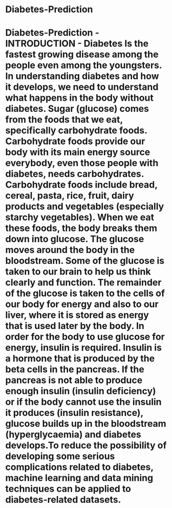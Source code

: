 # Diabetes-Prediction
# Diabetes-Prediction - INTRODUCTION  -      Diabetes Is  the fastest growing disease among the people even among the youngsters. In understanding diabetes and how it develops, we need to understand what happens     in the body without diabetes. Sugar (glucose) comes from the foods that we eat, specifically carbohydrate foods. Carbohydrate foods provide our body with its main     energy source everybody, even those people with diabetes, needs carbohydrates. Carbohydrate foods include bread, cereal, pasta, rice, fruit, dairy products and     vegetables (especially starchy vegetables). When we eat these foods, the body breaks them down into glucose. The glucose moves around the body in the bloodstream.    Some of the glucose is taken to our brain to help us think clearly and function. The remainder of the glucose is taken to the cells of our body for energy and also to     our liver, where it is stored as energy that is used later by the body. In order for the body to use glucose for energy, insulin is required. Insulin is    a hormone  that is produced by the beta cells in the pancreas. If the pancreas is not able to produce enough insulin (insulin deficiency) or if the body cannot    use   the insulin it produces (insulin resistance), glucose builds up in the bloodstream (hyperglycaemia) and diabetes develops.To reduce the possibility    of developing some serious complications related to diabetes, machine learning and data mining techniques can be applied to diabetes-related datasets.

